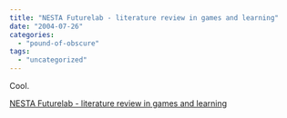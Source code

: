 ```yaml
---
title: "NESTA Futurelab - literature review in games and learning"
date: "2004-07-26"
categories: 
  - "pound-of-obscure"
tags: 
  - "uncategorized"
---
```


Cool.  
  
[NESTA Futurelab - literature review in games and learning](http://www.nestafuturelab.org/research/reviews/08_01.htm)
